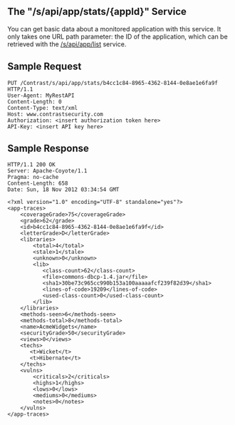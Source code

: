 <!--
title: "Get Basic Application Data"
description: "Information on how to get basic data on a monitored application"
tags: "API v1 sample"
-->

## The "/s/api/app/stats/{appld}" Service

You can get basic data about a monitored application with this service. It only takes one URL path parameter: the ID of the application, which can be retrieved with the [/s/api/app/list](dev_api1.html#monitor) service.

## Sample Request

```
PUT /Contrast/s/api/app/stats/b4cc1c84-8965-4362-8144-0e8ae1e6fa9f HTTP/1.1
User-Agent: MyRestAPI
Content-Length: 0
Content-Type: text/xml
Host: www.contrastsecurity.com
Authorization: <insert authorization token here>
API-Key: <insert API key here>
```

## Sample Response

```
HTTP/1.1 200 OK
Server: Apache-Coyote/1.1
Pragma: no-cache
Content-Length: 658
Date: Sun, 18 Nov 2012 03:34:54 GMT

<?xml version="1.0" encoding="UTF-8" standalone="yes"?>
<app-traces>
    <coverageGrade>75</coverageGrade>
    <grade>62</grade>
    <id>b4cc1c84-8965-4362-8144-0e8ae1e6fa9f</id>
    <letterGrade>D</letterGrade>
    <libraries>
        <total>4</total>
        <stale>1</stale>
        <unknown>0</unknown>
        <lib>
           <class-count>62</class-count>
           <file>commons-dbcp-1.4.jar</file>
           <sha1>30be73c965cc990b153a100aaaaafcf239f82d39</sha1>
           <lines-of-code>19209</lines-of-code>
           <used-class-count>0</used-class-count>
        </lib>
    </libraries>
    <methods-seen>6</methods-seen>
    <methods-total>8</methods-total>
    <name>AcmeWidgets</name>
    <securityGrade>50</securityGrade>
    <views>0</views>
    <techs>
       <t>Wicket</t>
       <t>Hibernate</t>
    </techs>
    <vulns>
        <criticals>2</criticals>
        <highs>1</highs>
        <lows>0</lows>
        <mediums>0</mediums>
        <notes>0</notes>
    </vulns>
</app-traces>
```
